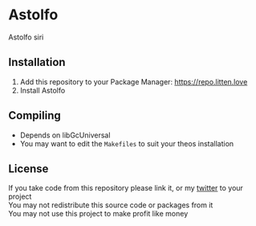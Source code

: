 # Astolfo
Astolfo siri

## Installation
1. Add this repository to your Package Manager: https://repo.litten.love
2. Install Astolfo

## Compiling
  - Depends on libGcUniversal
  - You may want to edit the `Makefiles` to suit your theos installation

## License
If you take code from this repository please link it, or my [twitter](https://twitter.com/schneelittchen) to your project  
You may not redistribute this source code or packages from it  
You may not use this project to make profit like money

